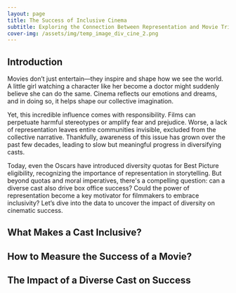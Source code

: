 ```yaml
---
layout: page
title: The Success of Inclusive Cinema
subtitle: Exploring the Connection Between Representation and Movie Triumph
cover-img: /assets/img/temp_image_div_cine_2.png
---
```


## Introduction

Movies don’t just entertain—they inspire and shape how we see the world. A little girl watching a character like her become a doctor might suddenly believe she can do the same. Cinema reflects our emotions and dreams, and in doing so, it helps shape our collective imagination.

Yet, this incredible influence comes with responsibility. Films can perpetuate harmful stereotypes or amplify fear and prejudice. Worse, a lack of representation leaves entire communities invisible, excluded from the collective narrative. Thankfully, awareness of this issue has grown over the past few decades, leading to slow but meaningful progress in diversifying casts.

Today, even the Oscars have introduced diversity quotas for Best Picture eligibility, recognizing the importance of representation in storytelling. But beyond quotas and moral imperatives, there's a compelling question: can a diverse cast also drive box office success? Could the power of representation become a key motivator for filmmakers to embrace inclusivity? Let’s dive into the data to uncover the impact of diversity on cinematic success.

## What Makes a Cast Inclusive?

## How to Measure the Success of a Movie?

## The Impact of a Diverse Cast on Success


